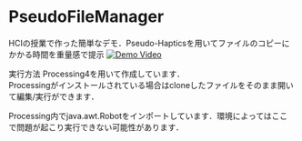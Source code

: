 # PseudoFileManager
HCIの授業で作った簡単なデモ．Pseudo-Hapticsを用いてファイルのコピーにかかる時間を重量感で提示
[![Demo Video](http://img.youtube.com/vi/1ykQnkU2-GE/0.jpg)](https://youtu.be/1ykQnkU2-GE)

実行方法
Processing4を用いて作成しています．</br>Processingがインストールされている場合はcloneしたファイルをそのまま開いて編集/実行ができます．

Processing内でjava.awt.Robotをインポートしています．環境によってはここで問題が起こり実行できない可能性があります．
